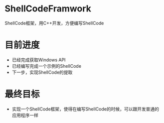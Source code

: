 # ShellCodeFramwork
ShellCode框架，用C++开发，方便编写ShellCode

# 目前进度
* 已经完成获取Windows API
* 已经编写完成一个示例的ShellCode
* 下一步，实现ShellCode的提取

# 最终目标
* 实现一个ShellCode框架，使得在编写ShellCode的时候，可以跟开发普通的应用程序一样
